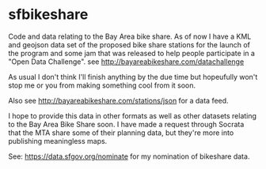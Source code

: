sfbikeshare
===========

Code and data relating to the Bay Area bike share. As of now I have a KML and geojson data set of the proposed bike share
stations for the launch of the program and some jam that was released to help people participate in a "Open Data Challenge". see http://bayareabikeshare.com/datachallenge

As usual I don't think I'll finish anything by the due time but hopeufully won't stop me or you from making something cool from it soon.

Also see http://bayareabikeshare.com/stations/json for a data feed.  

I hope to provide this data in other formats as well as other datasets relating to
the Bay Area Bike Share soon. I have made a request through Socrata that the MTA share some of their planning data,
but they're more into publishing meaningless maps.

See: https://data.sfgov.org/nominate for my nomination of bikeshare data.
